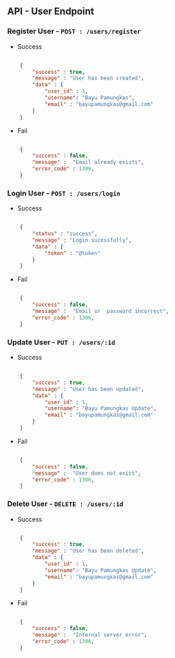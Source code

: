 ## API - User Endpoint


### Register User - ``POST : /users/register``
- Success
```json

    {
        "success" : true,
        "message" : "User has been created",
        "data" : {
            "user_id" : 1,
            "username": "Bayu Pamungkas",
            "email" : "bayupamungkas@gmail.com"
        }
    }

```
- Fail
```json

    {
        "success" : false,
        "message" :  "Email already exists",
        "error_code" : 1306,
    }

```

### Login User - ``POST : /users/login``
- Success
```json

    {
        "status" : "success",
        "message" : "Login sucessfully",
        "data" : {
            "token" : "@token"
        }
    }

```
- Fail
```json

    {
        "success" : false,
        "message" :  "Email or  password incorrect",
        "error_code" : 1306,
    }

```

### Update User - ``PUT : /users/:id``
- Success
```json

    {
        "success" : true,
        "message" : "User has been updated",
        "data" : {
            "user_id" : 1,
            "username": "Bayu Pamungkas Update",
            "email" : "bayupamungkas@gmail.com"
        }
    }

```
- Fail
```json

    {
        "success" : false,
        "message" :  "User does not exist",
        "error_code" : 1306,
    }

```

### Delete User - ``DELETE : /users/:id``
- Success
```json

    {
        "success" : true,
        "message" : "User has been deleted",
        "data" : {
            "user_id" : 1,
            "username": "Bayu Pamungkas Update",
            "email" : "bayupamungkas@gmail.com"
        }
    }

```
- Fail
```json

    {
        "success" : false,
        "message" :  "Internal server error",
        "error_code" : 1306,
    }

```

